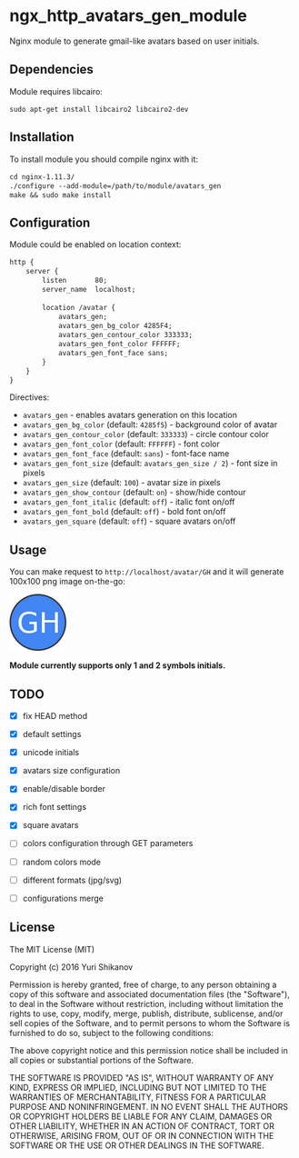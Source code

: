 # ngx_http_avatars_gen_module

Nginx module to generate gmail-like avatars based on user initials.

## Dependencies

Module requires libcairo:

```
sudo apt-get install libcairo2 libcairo2-dev
```


## Installation

To install module you should compile nginx with it:

```
cd nginx-1.11.3/
./configure --add-module=/path/to/module/avatars_gen
make && sudo make install
```

## Configuration

Module could be enabled on location context:

```nginx
http {
    server {
        listen       80;
        server_name  localhost;

        location /avatar {
            avatars_gen;
            avatars_gen_bg_color 4285F4;
            avatars_gen_contour_color 333333;
            avatars_gen_font_color FFFFFF;
            avatars_gen_font_face sans;
        }
    }
}
```

Directives:

- `avatars_gen` - enables avatars generation on this location
- `avatars_gen_bg_color` (default: `4285f5`) - background color of avatar
- `avatars_gen_contour_color` (default: `333333`) - circle contour color
- `avatars_gen_font_color` (default: `FFFFFF`) - font color
- `avatars_gen_font_face` (default: `sans`) - font-face name
- `avatars_gen_font_size` (default: `avatars_gen_size / 2`)  - font size in pixels
- `avatars_gen_size` (default: `100`) - avatar size in pixels
- `avatars_gen_show_contour` (default: `on`) - show/hide contour
- `avatars_gen_font_italic` (default: `off`) - italic font on/off
- `avatars_gen_font_bold` (default: `off`) - bold font on/off
- `avatars_gen_square` (default: `off`) - square avatars on/off

## Usage

You can make request to `http://localhost/avatar/GH` and it will generate 100x100 png image on-the-go:

![ava.png](ava.png)

__Module currently supports only 1 and 2 symbols initials.__

## TODO

- [x]  fix HEAD method
- [x]  default settings
- [x]  unicode initials
- [x]  avatars size configuration
- [x]  enable/disable border
- [x]  rich font settings
- [x]  square avatars
- [ ]  colors configuration through GET parameters
- [ ]  random colors mode
- [ ]  different formats (jpg/svg)
- [ ]  configurations merge


## License

The MIT License (MIT)

Copyright (c) 2016 Yuri Shikanov

Permission is hereby granted, free of charge, to any person obtaining a copy
of this software and associated documentation files (the "Software"), to deal
in the Software without restriction, including without limitation the rights
to use, copy, modify, merge, publish, distribute, sublicense, and/or sell
copies of the Software, and to permit persons to whom the Software is
furnished to do so, subject to the following conditions:

The above copyright notice and this permission notice shall be included in all
copies or substantial portions of the Software.

THE SOFTWARE IS PROVIDED "AS IS", WITHOUT WARRANTY OF ANY KIND, EXPRESS OR
IMPLIED, INCLUDING BUT NOT LIMITED TO THE WARRANTIES OF MERCHANTABILITY,
FITNESS FOR A PARTICULAR PURPOSE AND NONINFRINGEMENT. IN NO EVENT SHALL THE
AUTHORS OR COPYRIGHT HOLDERS BE LIABLE FOR ANY CLAIM, DAMAGES OR OTHER
LIABILITY, WHETHER IN AN ACTION OF CONTRACT, TORT OR OTHERWISE, ARISING FROM,
OUT OF OR IN CONNECTION WITH THE SOFTWARE OR THE USE OR OTHER DEALINGS IN THE
SOFTWARE.
